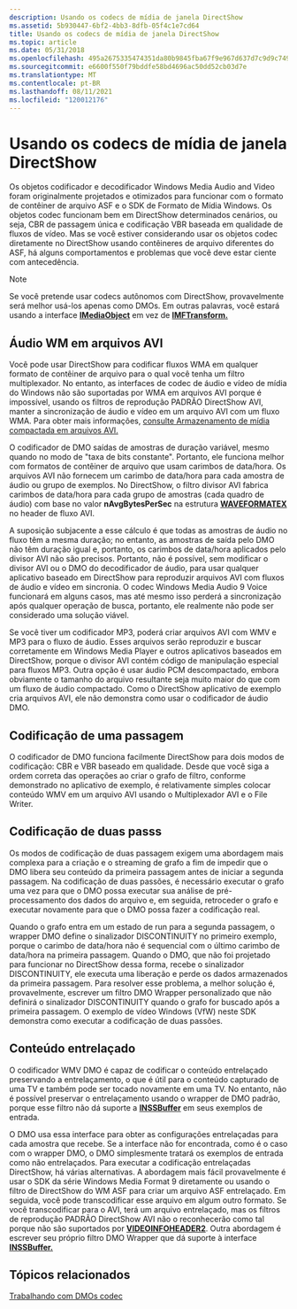 ```yaml
---
description: Usando os codecs de mídia de janela DirectShow
ms.assetid: 5b930447-6bf2-4bb3-8dfb-05f4c1e7cd64
title: Usando os codecs de mídia de janela DirectShow
ms.topic: article
ms.date: 05/31/2018
ms.openlocfilehash: 495a2675335474351da80b9845fba67f9e967d637d7c9d9c749ffc2f12ce3ea4
ms.sourcegitcommit: e6600f550f79bddfe58bd4696ac50dd52cb03d7e
ms.translationtype: MT
ms.contentlocale: pt-BR
ms.lasthandoff: 08/11/2021
ms.locfileid: "120012176"
---
```

# <a name="using-the-window-media-codecs-in-directshow"></a>Usando os codecs de mídia de janela DirectShow

Os objetos codificador e decodificador Windows Media Audio and Video foram originalmente projetados e otimizados para funcionar com o formato de contêiner de arquivo ASF e o SDK de Formato de Mídia Windows. Os objetos codec funcionam bem em DirectShow determinados cenários, ou seja, CBR de passagem única e codificação VBR baseada em qualidade de fluxos de vídeo. Mas se você estiver considerando usar os objetos codec diretamente no DirectShow usando contêineres de arquivo diferentes do ASF, há alguns comportamentos e problemas que você deve estar ciente com antecedência.

> [!Note]  
> Se você pretende usar codecs autônomos com DirectShow, provavelmente será melhor usá-los apenas como DMOs. Em outras palavras, você estará usando a interface [**IMediaObject**](/previous-versions/windows/desktop/api/mediaobj/nn-mediaobj-imediaobject) em vez de [**IMFTransform.**](/windows/desktop/api/mftransform/nn-mftransform-imftransform)

 

## <a name="wm-audio-in-avi-files"></a>Áudio WM em arquivos AVI

Você pode usar DirectShow para codificar fluxos WMA em qualquer formato de contêiner de arquivo para o qual você tenha um filtro multiplexador. No entanto, as interfaces de codec de áudio e vídeo de mídia do Windows não são suportadas por WMA em arquivos AVI porque é impossível, usando os filtros de reprodução PADRÃO DirectShow AVI, manter a sincronização de áudio e vídeo em um arquivo AVI com um fluxo WMA. Para obter mais informações, [consulte Armazenamento de mídia compactada em arquivos AVI.](storingcompressedmediainavifiles.md)

O codificador de DMO saídas de amostras de duração variável, mesmo quando no modo de "taxa de bits constante". Portanto, ele funciona melhor com formatos de contêiner de arquivo que usam carimbos de data/hora. Os arquivos AVI não fornecem um carimbo de data/hora para cada amostra de áudio ou grupo de exemplos. No DirectShow, o filtro divisor AVI fabrica carimbos de data/hora para cada grupo de amostras (cada quadro de áudio) com base no valor **nAvgBytesPerSec** na estrutura [**WAVEFORMATEX**](/previous-versions/dd757713(v=vs.85)) no header de fluxo AVI.

A suposição subjacente a esse cálculo é que todas as amostras de áudio no fluxo têm a mesma duração; no entanto, as amostras de saída pelo DMO não têm duração igual e, portanto, os carimbos de data/hora aplicados pelo divisor AVI não são precisos. Portanto, não é possível, sem modificar o divisor AVI ou o DMO do decodificador de áudio, para usar qualquer aplicativo baseado em DirectShow para reproduzir arquivos AVI com fluxos de áudio e vídeo em sincronia. O codec Windows Media Audio 9 Voice funcionará em alguns casos, mas até mesmo isso perderá a sincronização após qualquer operação de busca, portanto, ele realmente não pode ser considerado uma solução viável.

Se você tiver um codificador MP3, poderá criar arquivos AVI com WMV e MP3 para o fluxo de áudio. Esses arquivos serão reproduzir e buscar corretamente em Windows Media Player e outros aplicativos baseados em DirectShow, porque o divisor AVI contém código de manipulação especial para fluxos MP3. Outra opção é usar áudio PCM descompactado, embora obviamente o tamanho do arquivo resultante seja muito maior do que com um fluxo de áudio compactado. Como o DirectShow aplicativo de exemplo cria arquivos AVI, ele não demonstra como usar o codificador de áudio DMO.

## <a name="one-pass-encoding"></a>Codificação de uma passagem

O codificador de DMO funciona facilmente DirectShow para dois modos de codificação: CBR e VBR baseado em qualidade. Desde que você siga a ordem correta das operações ao criar o grafo de filtro, conforme demonstrado no aplicativo de exemplo, é relativamente simples colocar conteúdo WMV em um arquivo AVI usando o Multiplexador AVI e o File Writer.

## <a name="two-pass-encoding"></a>Codificação de duas passs

Os modos de codificação de duas passagem exigem uma abordagem mais complexa para a criação e o streaming de grafo a fim de impedir que o DMO libera seu conteúdo da primeira passagem antes de iniciar a segunda passagem. Na codificação de duas passões, é necessário executar o grafo uma vez para que o DMO possa executar sua análise de pré-processamento dos dados do arquivo e, em seguida, retroceder o grafo e executar novamente para que o DMO possa fazer a codificação real.

Quando o grafo entra em um estado de run para a segunda passagem, o wrapper DMO define o sinalizador DISCONTINUITY no primeiro exemplo, porque o carimbo de data/hora não é sequencial com o último carimbo de data/hora na primeira passagem. Quando o DMO, que não foi projetado para funcionar no DirectShow dessa forma, recebe o sinalizador DISCONTINUITY, ele executa uma liberação e perde os dados armazenados da primeira passagem. Para resolver esse problema, a melhor solução é, provavelmente, escrever um filtro DMO Wrapper personalizado que não definirá o sinalizador DISCONTINUITY quando o grafo for buscado após a primeira passagem. O exemplo de vídeo Windows (VfW) neste SDK demonstra como executar a codificação de duas passões.

## <a name="interlaced-content"></a>Conteúdo entrelaçado

O codificador WMV DMO é capaz de codificar o conteúdo entrelaçado preservando a entrelaçamento, o que é útil para o conteúdo capturado de uma TV e também pode ser tocado novamente em uma TV. No entanto, não é possível preservar o entrelaçamento usando o wrapper de DMO padrão, porque esse filtro não dá suporte a [**INSSBuffer**](/previous-versions/windows/desktop/api/wmsbuffer/nn-wmsbuffer-inssbuffer) em seus exemplos de entrada.

O DMO usa essa interface para obter as configurações entrelaçadas para cada amostra que recebe. Se a interface não for encontrada, como é o caso com o wrapper DMO, o DMO simplesmente tratará os exemplos de entrada como não entrelaçados. Para executar a codificação entrelaçadas DirectShow, há várias alternativas. A abordagem mais fácil provavelmente é usar o SDK da série Windows Media Format 9 diretamente ou usando o filtro de DirectShow do WM ASF para criar um arquivo ASF entrelaçado. Em seguida, você pode transcodificar esse arquivo em algum outro formato. Se você transcodificar para o AVI, terá um arquivo entrelaçado, mas os filtros de reprodução PADRÃO DirectShow AVI não o reconhecerão como tal porque não são suportados por [**VIDEOINFOHEADER2**](/previous-versions/windows/desktop/api/dvdmedia/ns-dvdmedia-videoinfoheader2). Outra abordagem é escrever seu próprio filtro DMO Wrapper que dá suporte à interface [**INSSBuffer.**](/previous-versions/windows/desktop/api/wmsbuffer/nn-wmsbuffer-inssbuffer)

## <a name="related-topics"></a>Tópicos relacionados

<dl> <dt>

[Trabalhando com DMOs codec](workingwithcodecdmos.md)
</dt> </dl>

 

 
